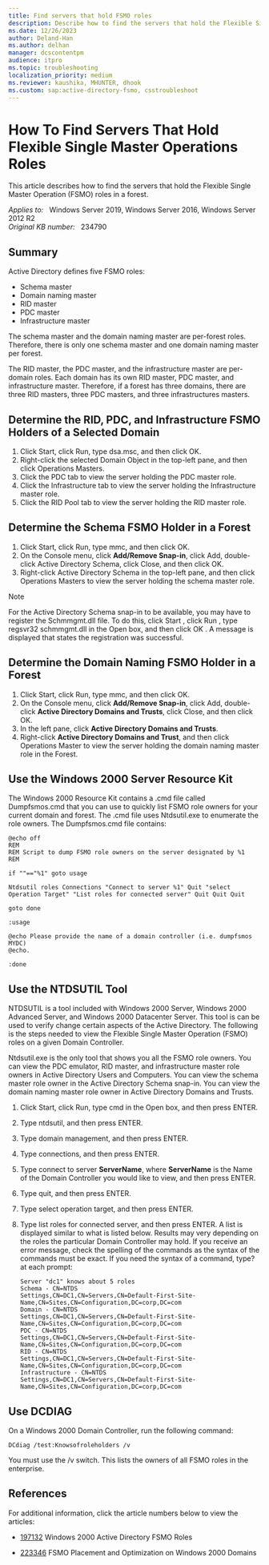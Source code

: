 ```yaml
---
title: Find servers that hold FSMO roles
description: Describe how to find the servers that hold the Flexible Single Master Operation (FSMO) roles in a forest.
ms.date: 12/26/2023
author: Deland-Han
ms.author: delhan
manager: dcscontentpm
audience: itpro
ms.topic: troubleshooting
localization_priority: medium
ms.reviewer: kaushika, MHUNTER, dhook
ms.custom: sap:active-directory-fsmo, csstroubleshoot
---
```

# How To Find Servers That Hold Flexible Single Master Operations Roles

This article describes how to find the servers that hold the Flexible Single Master Operation (FSMO) roles in a forest.

_Applies to:_ &nbsp; Windows Server 2019, Windows Server 2016, Windows Server 2012 R2  
_Original KB number:_ &nbsp; 234790

## Summary

Active Directory defines five FSMO roles:

- Schema master
- Domain naming master
- RID master
- PDC master
- Infrastructure master

The schema master and the domain naming master are per-forest roles. Therefore, there is only one schema master and one domain naming master per forest.

The RID master, the PDC master, and the infrastructure master are per-domain roles. Each domain has its own RID master, PDC master, and infrastructure master. Therefore, if a forest has three domains, there are three RID masters, three PDC masters, and three infrastructures masters.

## Determine the RID, PDC, and Infrastructure FSMO Holders of a Selected Domain

1. Click Start, click Run, type dsa.msc, and then click OK.
2. Right-click the selected Domain Object in the top-left pane, and then click Operations Masters.
3. Click the PDC tab to view the server holding the PDC master role.
4. Click the Infrastructure tab to view the server holding the Infrastructure master role.
5. Click the RID Pool tab to view the server holding the RID master role.

## Determine the Schema FSMO Holder in a Forest

1. Click Start, click Run, type mmc, and then click OK.
2. On the Console menu, click **Add/Remove Snap-in**, click Add, double-click Active Directory Schema, click Close, and then click OK.
3. Right-click Active Directory Schema in the top-left pane, and then click Operations Masters to view the server holding the schema master role.

> [!NOTE]
> For the Active Directory Schema snap-in to be available, you may have to register the Schmmgmt.dll file. To do this, click Start , click Run , type regsvr32 schmmgmt.dll in the Open box, and then click OK . A message is displayed that states the registration was successful.

## Determine the Domain Naming FSMO Holder in a Forest

1. Click Start, click Run, type mmc, and then click OK.
2. On the Console menu, click **Add/Remove Snap-in**, click Add, double-click **Active Directory Domains and Trusts**, click Close, and then click OK.
3. In the left pane, click **Active Directory Domains and Trusts**.
4. Right-click **Active Directory Domains and Trust**, and then click Operations Master to view the server holding the domain naming master role in the Forest.

## Use the Windows 2000 Server Resource Kit

The Windows 2000 Resource Kit contains a .cmd file called Dumpfsmos.cmd that you can use to quickly list FSMO role owners for your current domain and forest. The .cmd file uses Ntdsutil.exe to enumerate the role owners. The Dumpfsmos.cmd file contains:

```console
@echo off
REM
REM Script to dump FSMO role owners on the server designated by %1
REM

if ""=="%1" goto usage

Ntdsutil roles Connections "Connect to server %1" Quit "select Operation Target" "List roles for connected server" Quit Quit Quit 

goto done

:usage

@echo Please provide the name of a domain controller (i.e. dumpfsmos MYDC)
@echo.

:done
```

## Use the NTDSUTIL Tool

NTDSUTIL is a tool included with Windows 2000 Server, Windows 2000 Advanced Server, and Windows 2000 Datacenter Server. This tool is can be used to verify change certain aspects of the Active Directory. The following is the steps needed to view the Flexible Single Master Operation (FSMO) roles on a given Domain Controller.

Ntdsutil.exe is the only tool that shows you all the FSMO role owners. You can view the PDC emulator, RID master, and infrastructure master role owners in Active Directory Users and Computers. You can view the schema master role owner in the Active Directory Schema snap-in. You can view the domain naming master role owner in Active Directory Domains and Trusts.

1. Click Start, click Run, type cmd in the Open box, and then press ENTER.
2. Type ntdsutil, and then press ENTER.
3. Type domain management, and then press ENTER.
4. Type connections, and then press ENTER.
5. Type connect to server
 **ServerName**, where
 **ServerName** is the Name of the Domain Controller you would like to view, and then press ENTER.
6. Type quit, and then press ENTER.
7. Type select operation target, and then press ENTER.
8. Type list roles for connected server, and then press ENTER. A list is displayed similar to what is listed below. Results may very depending on the roles the particular Domain Controller may hold. If you receive an error message, check the spelling of the commands as the syntax of the commands must be exact. If you need the syntax of a command, type? at each prompt:

    ```console
    Server "dc1" knows about 5 roles
    Schema - CN=NTDS
    Settings,CN=DC1,CN=Servers,CN=Default-First-Site-Name,CN=Sites,CN=Configuration,DC=corp,DC=com
    Domain - CN=NTDS
    Settings,CN=DC1,CN=Servers,CN=Default-First-Site-Name,CN=Sites,CN=Configuration,DC=corp,DC=com
    PDC - CN=NTDS
    Settings,CN=DC1,CN=Servers,CN=Default-First-Site-Name,CN=Sites,CN=Configuration,DC=corp,DC=com
    RID - CN=NTDS
    Settings,CN=DC1,CN=Servers,CN=Default-First-Site-Name,CN=Sites,CN=Configuration,DC=corp,DC=com
    Infrastructure - CN=NTDS
    Settings,CN=DC1,CN=Servers,CN=Default-First-Site-Name,CN=Sites,CN=Configuration,DC=corp,DC=com
    ```

## Use DCDIAG

On a Windows 2000 Domain Controller, run the following command:

```console
DCdiag /test:Knowsofroleholders /v
```

You must use the /v switch. This lists the owners of all FSMO roles in the enterprise.

## References

For additional information, click the article numbers below to view the articles:

- [197132](https://support.microsoft.com/help/197132) Windows 2000 Active Directory FSMO Roles

- [223346](https://support.microsoft.com/help/223346) FSMO Placement and Optimization on Windows 2000 Domains
